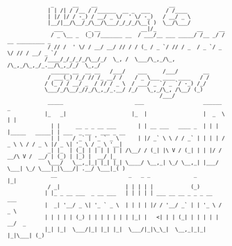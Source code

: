 



                  _      __    __                       __                               
                 | | /| / /__ / /______  __ _  ___     / /____                           
                 | |/ |/ / -_) / __/ _ \/  ' \/ -_)   / __/ _ \                          
                 |__/|__/\__/_/\__/\___/_/_/_/\__( )  \__/\___/                          
                   ___        _ __             __|/_             __     __               
                  / _ \__ _  (_) /_______ __  / ___/__ ___ _____/ /__ _/ /  __ _________ _
                 / // /  ' \/ / __/ __/ // / / (_ / _ `/ // / _  / _ `/ _ \/ // / __/ _ `/
                /____/_/_/_/_/\__/_/  \_, /  \___/\_,_/\_, /\_,_/\_,_/_.__/\_,_/_/  \_,_/
                  ______ __  __ __   /___/    ___     /___/        __                    
                 / ___(_) /_/ // /_ __/ /    / _ \___ ____ ____   / /                    
                / (_ / / __/ _  / // / _ \  / ___/ _ `/ _ `/ -_) /_/                     
                \___/_/\__/_//_/\_,_/_.__/ /_/   \_,_/\_, /\__/ (_)                      
                                                     /___/                               
                 _____                       ___                   ______               _                       
                |_   _|                     |_  |                  |  _  \             | |                      
                  | |     __ _ _ __ ___       | | __ ___   ____ _  | | | |_____   _____| | ___  _ __   ___ _ __ 
                  | |    / _` | '_ ` _ \      | |/ _` \ \ / / _` | | | | / _ \ \ / / _ \ |/ _ \| '_ \ / _ \ '__|
                 _| |_  | (_| | | | | | | /\__/ / (_| |\ V / (_| | | |/ /  __/\ V /  __/ | (_) | |_) |  __/ |_  
                 \___/   \__,_|_| |_| |_| \____/ \__,_| \_/ \__,_| |___/ \___| \_/ \___|_|\___/| .__/ \___|_( )      
                  __                       _   _ _              _                              |_|            
                 / _|                     | | | | |            (_)                                              
                | |_ _ __ ___  _ __ ___   | | | | | ___ __ __ _ _ _ __   ___                                    
                |  _| '__/ _ \| '_ ` _ \  | | | | |/ / '__/ _` | | '_ \ / _ \                                   
                | | | | | (_) | | | | | | | |_| |   <| | | (_| | | | | |  __/  _                                
                |_| |_|  \___/|_| |_| |_|  \___/|_|\_\_|  \__,_|_|_| |_|\___| (_)                                  

